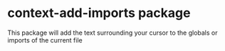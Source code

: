 # context-add-imports package

This package will add the text surrounding your cursor to the globals or imports of the current file
